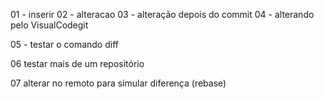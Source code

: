 01 - inserir
02 - alteracao
03 - alteração depois do commit
04 - alterando pelo VisualCodegit

05 - testar o comando diff

06 testar mais de um repositório

07 alterar no remoto para simular diferença (rebase)
